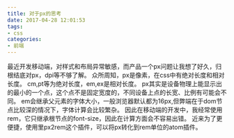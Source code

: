 ```yaml
---
title: 对于px的思考
date: 2017-04-28 12:01:53
tags:
- css
categories:
- 前端
---
```

最近开发移动端，对样式和布局异常敏感，而产品一个px问题让我想了好久，归根结底对px，dpi等不够了解。
众所周知，px是像素，在css中有绝对长度和相对长度。
cm,pt等为绝对长度，em,ex是相对长度。
px其实是设备物理上能显示出的最小的一个点，这个点不是固定宽度的，不同设备上点的长宽、比例有可能会不同。
em会继承父元素的字体大小，一般浏览器默认都为16px,但弊端在于dom节点比较深的情况下，字体计算会比较繁杂。
因此在移动端的开发中，我经常使用rem，它只继承根节点的font-size，因此在计算方面会不容易出错。
近来为了更便捷，使用里px2rem这个插件，可以将px转化到rem单位的atom插件。
